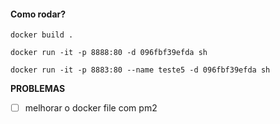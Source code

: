#### Como rodar?
`docker build .`

`docker run -it -p 8888:80 -d 096fbf39efda sh`

`docker run -it -p 8883:80 --name teste5 -d 096fbf39efda sh`


**PROBLEMAS**
- [ ] melhorar o docker file com pm2
